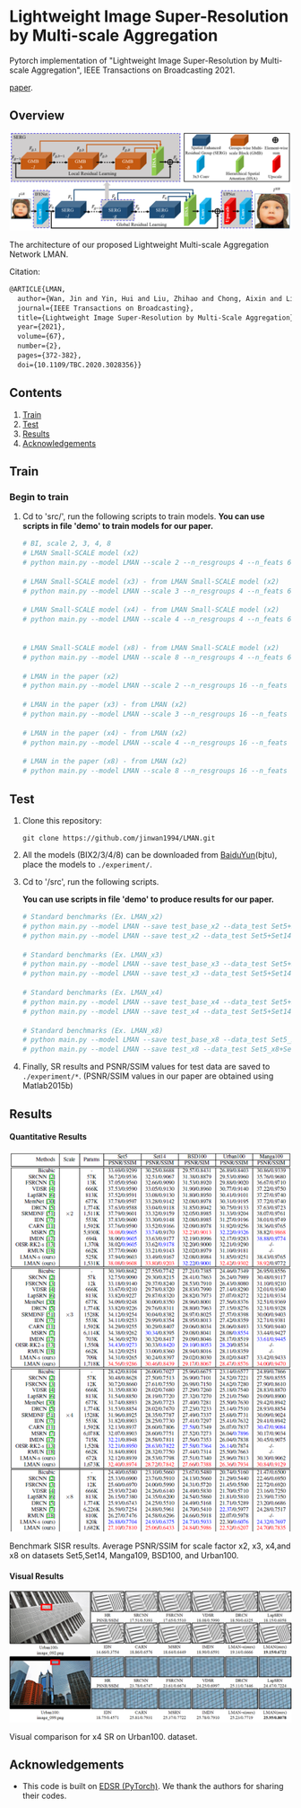 # Lightweight Image Super-Resolution by Multi-scale Aggregation

Pytorch implementation of "Lightweight Image Super-Resolution by Multi-scale Aggregation", IEEE Transactions on Broadcasting 2021.

[paper](https://ieeexplore.ieee.org/document/9233990).

## Overview

![LMAN](/figs/arch.png)

The architecture of our proposed Lightweight Multi-scale Aggregation Network LMAN. 

Citation:

```latex
@ARTICLE{LMAN,
  author={Wan, Jin and Yin, Hui and Liu, Zhihao and Chong, Aixin and Liu, Yanting},
  journal={IEEE Transactions on Broadcasting}, 
  title={Lightweight Image Super-Resolution by Multi-Scale Aggregation}, 
  year={2021},
  volume={67},
  number={2},
  pages={372-382},
  doi={10.1109/TBC.2020.3028356}}
```

## Contents
1. [Train](#train)
2. [Test](#test)
3. [Results](#results)
4. [Acknowledgements](#acknowledgements)

## Train
### Begin to train

1. Cd to 'src/', run the following scripts to train models.
**You can use scripts in file 'demo' to train models for our paper.**

    ```bash
    # BI, scale 2, 3, 4, 8
    # LMAN Small-SCALE model (x2) 
    # python main.py --model LMAN --scale 2 --n_resgroups 4 --n_feats 64 --patch_size 96 --save LMAN_base_x2 --reset 

    # LMAN Small-SCALE model (x3) - from LMAN Small-SCALE model (x2)
    # python main.py --model LMAN --scale 3 --n_resgroups 4 --n_feats 64 --patch_size 144 --save LMAN_base_x3 --reset --pre_train ../experiment/LMAN_base_x2/model/model_best.pt

    # LMAN Small-SCALE model (x4) - from LMAN Small-SCALE model (x2)
    # python main.py --model LMAN --scale 4 --n_resgroups 4 --n_feats 64 --patch_size 192 --save LMAN_base_x4 --reset --pre_train ../experiment/LMAN_base_x2/model/model_best.pt


    # LMAN Small-SCALE model (x8) - from LMAN Small-SCALE model (x2)
    # python main.py --model LMAN --scale 8 --n_resgroups 4 --n_feats 64 --patch_size 384 --save LMAN_base_x8 --reset --pre_train ../experiment/LMAN_base_x2/model/model_best.pt

    # LMAN in the paper (x2)
    # python main.py --model LMAN --scale 2 --n_resgroups 16 --n_feats 64 --patch_size 96 --save LMAN_x2_16 --reset

    # LMAN in the paper (x3) - from LMAN (x2)
    # python main.py --model LMAN --scale 3 --n_resgroups 16 --n_feats 64 --patch_size 144 --save LMAN_x3_16 --reset --pre_train ../experiment/LMAN_x2_16/model/model_best.pt

    # LMAN in the paper (x4) - from LMAN (x2)
    # python main.py --model LMAN --scale 4 --n_resgroups 16 --n_feats 64 --patch_size 192 --save LMAN_x4_16 --reset --pre_train ../experiment/LMAN_x2_16/model/model_best.pt

    # LMAN in the paper (x8) - from LMAN (x2)
    # python main.py --model LMAN --scale 8 --n_resgroups 16 --n_feats 64 --patch_size 384 --save LMAN_x8_16 --reset --pre_train ../experiment/LMAN_x2_16/model/model_best.pt

    ```


## Test

1. Clone this repository:

   ```shell
   git clone https://github.com/jinwan1994/LMAN.git
   ```
2. All the models (BIX2/3/4/8) can be downloaded from [BaiduYun](https://pan.baidu.com/s/19ZbluRQVXKJl8umG9lv_-A)(bjtu), place the models to `./experiment/`. 

3. Cd to '/src', run the following scripts.

    **You can use scripts in file 'demo' to produce results for our paper.**

    ```bash
   # Standard benchmarks (Ex. LMAN_x2)
    # python main.py --model LMAN --save test_base_x2 --data_test Set5+Set14+B100+Urban100+Manga109 --scale 2 --n_resgroups 4 --n_feats 64 --pre_train ../experiment/model_base_x2.pt --test_only --save_results --save_gt  
    # python main.py --model LMAN --save test_x2 --data_test Set5+Set14+B100+Urban100+Manga109 --scale 2 --n_resgroups 16 --n_feats 64 --pre_train ../experiment/model_x2.pt --test_only --save_results --save_gt  

    # Standard benchmarks (Ex. LMAN_x3)
    # python main.py --model LMAN --save test_base_x3 --data_test Set5+Set14+B100+Urban100+Manga109 --scale 3 --n_resgroups 4 --n_feats 64 --pre_train ../experiment/model_base_x3.pt --test_only #--save_results --save_gt 
    # python main.py --model LMAN --save test_x3 --data_test Set5+Set14+B100+Urban100+Manga109 --scale 3 --n_resgroups 16 --n_feats 64 --pre_train ../experiment/model_x3.pt --test_only #--save_results --save_gt 

    # Standard benchmarks (Ex. LMAN_x4)
    # python main.py --model LMAN --save test_base_x4 --data_test Set5+Set14+B100+Urban100+Manga109 --scale 4 --n_resgroups 4 --n_feats 64 --pre_train ../experiment/model_base_x4.pt --test_only # --save_results --save_gt
    # python main.py --model LMAN --save test_x4 --data_test Set5+Set14+B100+Urban100+Manga109 --scale 4 --n_resgroups 16 --n_feats 64 --pre_train ../experiment/model_x4.pt --test_only # --save_results --save_gt

    # Standard benchmarks (Ex. LMAN_x8)
    # python main.py --model LMAN --save test_base_x8 --data_test Set5_x8+Set14_x8+B100_x8+Urban100_x8+Manga109_x8 --scale 8 --n_resgroups 4 --n_feats 64 --pre_train ../experiment/model_base_x8.pt  --test_only #--save_results --save_gt
    # python main.py --model LMAN --save test_x8 --data_test Set5_x8+Set14_x8+B100_x8+Urban100_x8+Manga109_x8 --scale 8 --n_resgroups 16 --n_feats 64 --pre_train ../experiment/model_x8.pt  --test_only #--save_results --save_gt

    ```
4. Finally, SR results and PSNR/SSIM values for test data are saved to `./experiment/*`. (PSNR/SSIM values in our paper are obtained using Matlab2015b)

## Results

#### Quantitative Results

![benchmark](/figs/result_1.png)

Benchmark SISR results. Average PSNR/SSIM for scale factor x2, x3, x4,and x8 on datasets Set5,Set14, Manga109, BSD100, and Urban100.

#### Visual Results

![visual](/figs/result_2.png)

Visual comparison for x4 SR on Urban100. dataset.

## Acknowledgements

- This code is built on [EDSR (PyTorch)](https://github.com/thstkdgus35/EDSR-PyTorch). We thank the authors for sharing their codes.


